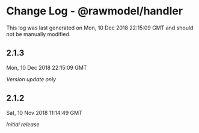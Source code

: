# Change Log - @rawmodel/handler

This log was last generated on Mon, 10 Dec 2018 22:15:09 GMT and should not be manually modified.

## 2.1.3
Mon, 10 Dec 2018 22:15:09 GMT

*Version update only*

## 2.1.2
Sat, 10 Nov 2018 11:14:49 GMT

*Initial release*

